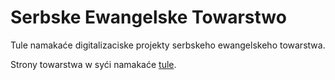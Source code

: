 # Serbske Ewangelske Towarstwo

Tule namakaće digitalizaciske projekty serbskeho ewangelskeho towarstwa.

Strony towarstwa w syći namakaće [tule](https://www.sorbischer-evangelischer-verein.de/).
